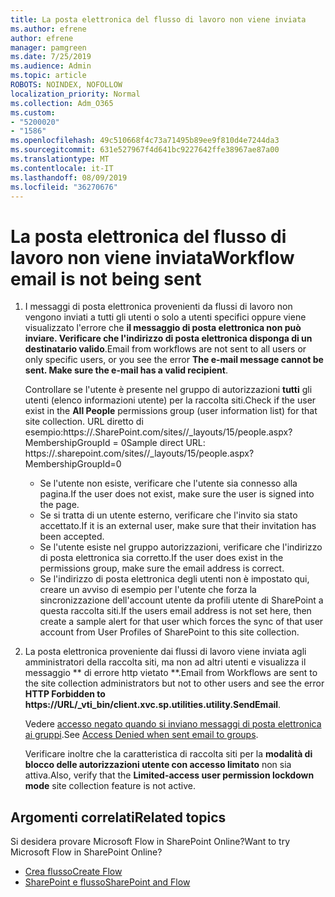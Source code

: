 ```yaml
---
title: La posta elettronica del flusso di lavoro non viene inviata
ms.author: efrene
author: efrene
manager: pamgreen
ms.date: 7/25/2019
ms.audience: Admin
ms.topic: article
ROBOTS: NOINDEX, NOFOLLOW
localization_priority: Normal
ms.collection: Adm_O365
ms.custom:
- "5200020"
- "1586"
ms.openlocfilehash: 49c510668f4c73a71495b89ee9f810d4e7244da3
ms.sourcegitcommit: 631e527967f4d641bc9227642ffe38967ae87a00
ms.translationtype: MT
ms.contentlocale: it-IT
ms.lasthandoff: 08/09/2019
ms.locfileid: "36270676"
---
```

# <a name="workflow-email-is-not-being-sent"></a><span data-ttu-id="f1221-102">La posta elettronica del flusso di lavoro non viene inviata</span><span class="sxs-lookup"><span data-stu-id="f1221-102">Workflow email is not being sent</span></span>

1. <span data-ttu-id="f1221-103">I messaggi di posta elettronica provenienti da flussi di lavoro non vengono inviati a tutti gli utenti o solo a utenti specifici oppure viene visualizzato l'errore che **il messaggio di posta elettronica non può inviare. Verificare che l'indirizzo di posta elettronica disponga di un destinatario valido**.</span><span class="sxs-lookup"><span data-stu-id="f1221-103">Email from workflows are not sent to all users or only specific users, or you see the error **The e-mail message cannot be sent. Make sure the e-mail has a valid recipient**.</span></span>

    <span data-ttu-id="f1221-104">Controllare se l'utente è presente nel gruppo di autorizzazioni **tutti** gli utenti (elenco informazioni utente) per la raccolta siti.</span><span class="sxs-lookup"><span data-stu-id="f1221-104">Check if the user exist in the **All People** permissions group (user information list) for that site collection.</span></span>  <span data-ttu-id="f1221-105">URL diretto di esempio:<tenant>https://.<sitename>SharePoint.com/sites//_layouts/15/people.aspx? MembershipGroupId = 0</span><span class="sxs-lookup"><span data-stu-id="f1221-105">Sample direct URL: https://<tenant>.sharepoint.com/sites/<sitename>/_layouts/15/people.aspx?MembershipGroupId=0</span></span>

    - <span data-ttu-id="f1221-106">Se l'utente non esiste, verificare che l'utente sia connesso alla pagina.</span><span class="sxs-lookup"><span data-stu-id="f1221-106">If the user does not exist, make sure the user is signed into the page.</span></span> 
    - <span data-ttu-id="f1221-107">Se si tratta di un utente esterno, verificare che l'invito sia stato accettato.</span><span class="sxs-lookup"><span data-stu-id="f1221-107">If it is an external user, make sure that their invitation has been accepted.</span></span>
    - <span data-ttu-id="f1221-108">Se l'utente esiste nel gruppo autorizzazioni, verificare che l'indirizzo di posta elettronica sia corretto.</span><span class="sxs-lookup"><span data-stu-id="f1221-108">If the user does exist in the permissions group, make sure the email address is correct.</span></span>
    - <span data-ttu-id="f1221-109">Se l'indirizzo di posta elettronica degli utenti non è impostato qui, creare un avviso di esempio per l'utente che forza la sincronizzazione dell'account utente da profili utente di SharePoint a questa raccolta siti.</span><span class="sxs-lookup"><span data-stu-id="f1221-109">If the users email address is not set here, then create a sample alert for that user which forces the sync of that user account from User Profiles of SharePoint to this site collection.</span></span>
 
2. <span data-ttu-id="f1221-110">La posta elettronica proveniente dai flussi di lavoro viene inviata agli amministratori della raccolta siti, ma non ad altri utenti e visualizza il messaggio <spam> <spam> \*\* <spam> <spam>di errore http vietato \*\*.</span><span class="sxs-lookup"><span data-stu-id="f1221-110">Email from Workflows are sent to the site collection administrators but not to other users and see the error **HTTP Forbidden to <spam><spam>https://URL/_vti_bin/client.xvc.sp.utilities.utility.SendEmail**<spam><spam>.</span></span>
 

    <span data-ttu-id="f1221-111">Vedere [accesso negato quando si inviano messaggi di posta elettronica ai gruppi](https://docs.microsoft.com/sharepoint/support/server-admin/access-denied-when-send-an-email-to-groups).</span><span class="sxs-lookup"><span data-stu-id="f1221-111">See [Access Denied when sent email to groups](https://docs.microsoft.com/sharepoint/support/server-admin/access-denied-when-send-an-email-to-groups).</span></span>

    <span data-ttu-id="f1221-112">Verificare inoltre che la caratteristica di raccolta siti per la **modalità di blocco delle autorizzazioni utente con accesso limitato** non sia attiva.</span><span class="sxs-lookup"><span data-stu-id="f1221-112">Also, verify that the **Limited-access user permission lockdown mode** site collection feature is not active.</span></span>


## <a name="related-topics"></a><span data-ttu-id="f1221-113">Argomenti correlati</span><span class="sxs-lookup"><span data-stu-id="f1221-113">Related topics</span></span>
<span data-ttu-id="f1221-114">Si desidera provare Microsoft Flow in SharePoint Online?</span><span class="sxs-lookup"><span data-stu-id="f1221-114">Want to try Microsoft Flow in SharePoint Online?</span></span>
- [<span data-ttu-id="f1221-115">Crea flusso</span><span class="sxs-lookup"><span data-stu-id="f1221-115">Create Flow</span></span>](https://support.office.com/article/Create-a-flow-for-a-list-or-library-in-SharePoint-Online-or-OneDrive-for-Business-a9c3e03b-0654-46af-a254-20252e580d01) 
- [<span data-ttu-id="f1221-116">SharePoint e flusso</span><span class="sxs-lookup"><span data-stu-id="f1221-116">SharePoint and Flow</span></span>](https://flow.microsoft.com/blog/sharepoint-and-flow/) 


